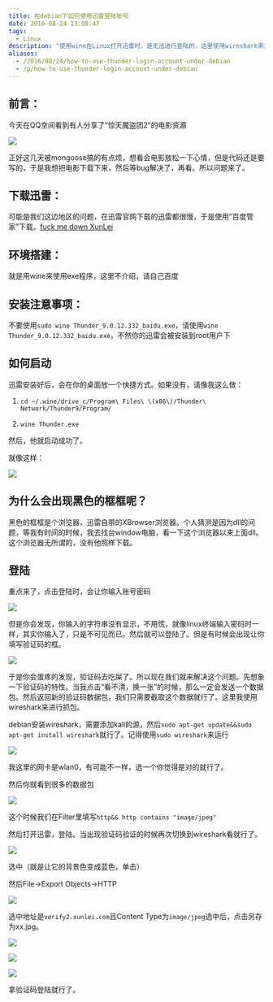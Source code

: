 ```yaml
---
title: 在debian下如何使用迅雷登陆账号
date: 2016-08-24 13:08:47
tags:
  - Linux
description: "使用wine在Linux打开迅雷时，是无法进行登陆的，这里使用wireshark来解决这个问题"
aliases:
  - /2016/08/24/how-to-use-thunder-login-account-under-debian
  - /p/how-to-use-thunder-login-account-under-debian
---
```


## 前言：

今天在QQ空间看到有人分享了“惊天魔盗团2”的电影资源

![](/images/how-to-use-thunder-login-account-under-debian/1.png)

正好这几天被mongoose搞的有点烦，想看会电影放松一下心情，但是代码还是要写的，于是我想把电影下载下来，然后等bug解决了，再看。所以问题来了。

## 下载迅雷：

可能是我们这边地区的问题，在迅雷官网下载的迅雷都很慢，于是使用“百度管家”下载。[fuck me down XunLei](http://112.29.142.181/sw.bos.baidu.com/sw-search-sp/software/66cfb7c33b400/Thunder_9.0.12.332_baidu.exe)

## 环境搭建：

就是用wine来使用exe程序，这里不介绍，请自己百度

## 安装注意事项：

不要使用`sudo wine Thunder_9.0.12.332_baidu.exe`，请使用`wine Thunder_9.0.12.332_baidu.exe`，不然你的迅雷会被安装到root用户下

## 如何启动

迅雷安装好后，会在你的桌面放一个快捷方式。如果没有，请像我这么做：

1. `cd ~/.wine/drive_c/Program\ Files\ \(x86\)/Thunder\ Network/Thunder9/Program/`

2. `wine Thunder.exe`

然后，他就启动成功了。

就像这样：

![](/images/how-to-use-thunder-login-account-under-debian/2.png)

## 为什么会出现黑色的框框呢？

黑色的框框是个浏览器，迅雷自带的XBrowser浏览器。个人猜测是因为dll的问题，等我有时间的时候，我去找台window电脑，看一下这个浏览器以来上面dll。这个浏览器无所谓的，没有他照样下载。

## 登陆

重点来了，点击登陆时，会让你输入账号密码

![](/images/how-to-use-thunder-login-account-under-debian/3.png)

但是你会发现，你输入的字符串没有显示，不用慌，就像linux终端输入密码时一样，其实你输入了，只是不可见而已。然后就可以登陆了。但是有时候会出现让你填写验证码的框。

![](/images/how-to-use-thunder-login-account-under-debian/4.png)

于是你会蛋疼的发现，验证码去吃屎了。所以现在我们就来解决这个问题。先想象一下验证码的特性。当我点击“看不清，换一张”的时候，那么一定会发送一个数据包。然后返回新的验证码数据包，我们只需要截取这个数据就行了。这里我使用wireshark来进行抓包。

debian安装wireshark，需要添加kali的源，然后`sudo apt-get update&&sudo apt-get install wireshark`就行了。记得使用`sudo wireshark`来运行

![](/images/how-to-use-thunder-login-account-under-debian/5.png)

我这里的网卡是wlan0，有可能不一样，选一个你觉得是对的就行了。

然后你就看到很多的数据包

![](/images/how-to-use-thunder-login-account-under-debian/6.png)

这个时候我们在Filter里填写`http&& http contains "image/jpeg"`

然后打开迅雷，登陆。当出现验证码验证的时候再次切换到wireshark看就行了。

![](/images/how-to-use-thunder-login-account-under-debian/7.png)

选中（就是让它的背景色变成蓝色，单击）

然后File->Export Objects->HTTP

![](/images/how-to-use-thunder-login-account-under-debian/8.png)

选中地址是`verify2.xunlei.com`且Content Type为`image/jpeg`选中后，点击另存为xx.jpg。

![](/images/how-to-use-thunder-login-account-under-debian/9.png)

![](/images/how-to-use-thunder-login-account-under-debian/10.png)

![](/images/how-to-use-thunder-login-account-under-debian/11.png)

拿验证码登陆就行了。
